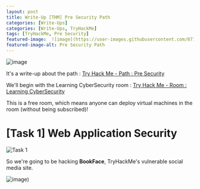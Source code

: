 ```yaml
---
layout: post
title: Write-Up [THM] Pre Security Path
categories: [Write-Ups]
categories: [Write-Ups, TryHackMe]
tags: [TryHackMe, Pre Security]
featured-image:  ![image](https://user-images.githubusercontent.com/87175527/125160406-96f49780-e174-11eb-8319-212c534ed894.png)
featured-image-alt: Pre Security Path
---
```


![image](https://user-images.githubusercontent.com/87175527/125160406-96f49780-e174-11eb-8319-212c534ed894.png)


It's a write-up about the path : [Try Hack Me - Path : Pre Security](https://tryhackme.com/paths)

We'll begin with the Learning CyberSecurity room  : [Try Hack Me - Room : Learning CyberSecurity](https://tryhackme.com/room/beginnerpathintro)

This is a free room, which means anyone can deploy virtual machines in the room (without being subscribed)! 

# [Task 1] Web Application Security

![Task 1](https://user-images.githubusercontent.com/87175527/125160923-4e8aa900-e177-11eb-844d-cb282975a0a7.png)


So we're going to be hacking <strong>BookFace</strong>, TryHackMe's vulnerable social media site.


![image](https://user-images.githubusercontent.com/87175527/125161076-22bbf300-e178-11eb-9a00-b190eca6b608.png))

